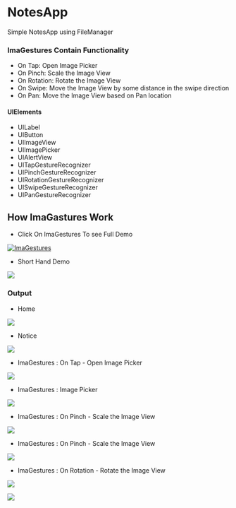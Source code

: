 # NotesApp
 Simple NotesApp using FileManager


### ImaGestures Contain Functionality

 - On Tap: Open Image Picker
 - On Pinch: Scale the Image View
 - On Rotation: Rotate the Image View
 - On Swipe: Move the Image View by some distance in the swipe direction
 - On Pan: Move the Image View based on Pan location

#### UIElements
 
 - UILabel
 - UIButton
 - UIImageView
 - UIImagePicker
 - UIAlertView
 - UITapGestureRecognizer
 - UIPinchGestureRecognizer
 - UIRotationGestureRecognizer
 - UISwipeGestureRecognizer
 - UIPanGestureRecognizer
 
 ## How ImaGastures Work
 
 - Click On ImaGestures To see Full Demo
 
 [![ImaGestures](https://img.youtube.com/vi/jkzSJxhhHO4)](https://www.youtube.com/watch?v=jkzSJxhhHO4)

 - Short Hand Demo
 
 ![](ImaGestures/output/ImaGesture.gif)
 
 ### Output
 
  - Home

![](ImaGestures/output/1.png)

 - Notice

![](ImaGestures/output/2.png)

 - ImaGestures : On Tap - Open Image Picker

![](ImaGestures/output/3.png)

 - ImaGestures : Image Picker

![](ImaGestures/output/4.png)

 - ImaGestures : On Pinch - Scale the Image View

![](ImaGestures/output/5.png)

- ImaGestures : On Pinch - Scale the Image View

![](ImaGestures/output/6.png)

- ImaGestures : On Rotation - Rotate the Image View

![](ImaGestures/output/7.png)

![](ImaGestures/output/8.png)
